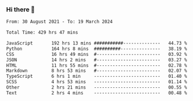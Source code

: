 ### Hi there 👋

<!--
**dominoto/dominoto** is a ✨ _special_ ✨ repository because its `README.md` (this file) appears on your GitHub profile.

Here are some ideas to get you started:

- 🔭 I’m currently working on ...
- 🌱 I’m currently learning ...
- 👯 I’m looking to collaborate on ...
- 🤔 I’m looking for help with ...
- 💬 Ask me about ...
- 📫 How to reach me: ...
- 😄 Pronouns: ...
- ⚡ Fun fact: ...
-->
<!--START_SECTION:waka-->

```txt
From: 30 August 2021 - To: 19 March 2024

Total Time: 429 hrs 47 mins

JavaScript       192 hrs 13 mins ###########--------------   44.73 %
Python           164 hrs 8 mins  ##########---------------   38.19 %
CSS              16 hrs 49 mins  #------------------------   03.92 %
JSON             14 hrs 2 mins   #------------------------   03.27 %
HTML             11 hrs 55 mins  #------------------------   02.78 %
Markdown         8 hrs 53 mins   #------------------------   02.07 %
TypeScript       6 hrs 1 min     -------------------------   01.40 %
SCSS             4 hrs 53 mins   -------------------------   01.14 %
Other            2 hrs 21 mins   -------------------------   00.55 %
Text             2 hrs 4 mins    -------------------------   00.48 %
```

<!--END_SECTION:waka-->
